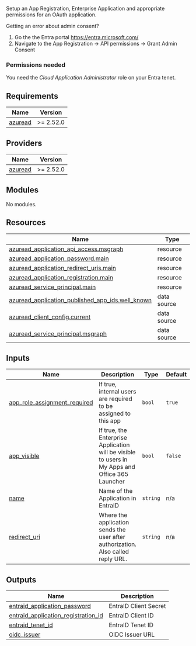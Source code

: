 Setup an App Registration, Enterprise Application and appropriate permissions for an OAuth application.

Getting an error about admin consent? 
1. Go the the Entra portal https://entra.microsoft.com/
2. Navigate to the App Registration -> API permissions -> Grant Admin Consent

### Permissions needed
You need the *Cloud Application Administrator* role on your Entra tenet.

<!-- BEGIN_TF_DOCS -->
## Requirements

| Name | Version |
|------|---------|
| <a name="requirement_azuread"></a> [azuread](#requirement\_azuread) | >= 2.52.0 |

## Providers

| Name | Version |
|------|---------|
| <a name="provider_azuread"></a> [azuread](#provider\_azuread) | >= 2.52.0 |

## Modules

No modules.

## Resources

| Name | Type |
|------|------|
| [azuread_application_api_access.msgraph](https://registry.terraform.io/providers/hashicorp/azuread/latest/docs/resources/application_api_access) | resource |
| [azuread_application_password.main](https://registry.terraform.io/providers/hashicorp/azuread/latest/docs/resources/application_password) | resource |
| [azuread_application_redirect_uris.main](https://registry.terraform.io/providers/hashicorp/azuread/latest/docs/resources/application_redirect_uris) | resource |
| [azuread_application_registration.main](https://registry.terraform.io/providers/hashicorp/azuread/latest/docs/resources/application_registration) | resource |
| [azuread_service_principal.main](https://registry.terraform.io/providers/hashicorp/azuread/latest/docs/resources/service_principal) | resource |
| [azuread_application_published_app_ids.well_known](https://registry.terraform.io/providers/hashicorp/azuread/latest/docs/data-sources/application_published_app_ids) | data source |
| [azuread_client_config.current](https://registry.terraform.io/providers/hashicorp/azuread/latest/docs/data-sources/client_config) | data source |
| [azuread_service_principal.msgraph](https://registry.terraform.io/providers/hashicorp/azuread/latest/docs/data-sources/service_principal) | data source |

## Inputs

| Name | Description | Type | Default | Required |
|------|-------------|------|---------|:--------:|
| <a name="input_app_role_assignment_required"></a> [app\_role\_assignment\_required](#input\_app\_role\_assignment\_required) | If true, internal users are required to be assigned to this app | `bool` | `true` | no |
| <a name="input_app_visible"></a> [app\_visible](#input\_app\_visible) | If true, the Enterprise Application will be visible to users in My Apps and Office 365 Launcher | `bool` | `false` | no |
| <a name="input_name"></a> [name](#input\_name) | Name of the Application in EntraID | `string` | n/a | yes |
| <a name="input_redirect_uri"></a> [redirect\_uri](#input\_redirect\_uri) | Where the application sends the user after authorization. Also called reply URL. | `string` | n/a | yes |

## Outputs

| Name | Description |
|------|-------------|
| <a name="output_entraid_application_password"></a> [entraid\_application\_password](#output\_entraid\_application\_password) | EntraID Client Secret |
| <a name="output_entraid_application_registration_id"></a> [entraid\_application\_registration\_id](#output\_entraid\_application\_registration\_id) | EntraID Client ID |
| <a name="output_entraid_tenet_id"></a> [entraid\_tenet\_id](#output\_entraid\_tenet\_id) | EntraID Tenet ID |
| <a name="output_oidc_issuer"></a> [oidc\_issuer](#output\_oidc\_issuer) | OIDC Issuer URL |
<!-- END_TF_DOCS -->